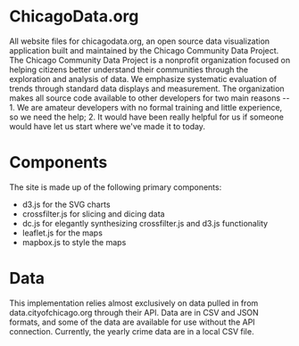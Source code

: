 # ChicagoData.org
All website files for chicagodata.org, an open source data visualization application built and maintained by the Chicago Community Data Project. The Chicago Community Data Project is a nonprofit organization focused on helping citizens better understand their communities through the exploration and analysis of data. We emphasize systematic evaluation of trends through standard data displays and measurement. The organization makes all source code available to other developers for two main reasons -- 1. We are amateur developers with no formal training and little experience, so we need the help; 2. It would have been really helpful for us if someone would have let us start where we've made it to today. 

# Components 
The site is made up of the following primary components: 
- d3.js for the SVG charts  
- crossfilter.js for slicing and dicing data
- dc.js for elegantly synthesizing crossfilter.js and d3.js functionality 
- leaflet.js for the maps 
- mapbox.js to style the maps 

# Data
This implementation relies almost exclusively on data pulled in from data.cityofchicago.org through their API. Data are in CSV and JSON formats, and some of the data are available for use without the API connection. Currently, the yearly crime data are in a local CSV file. 




